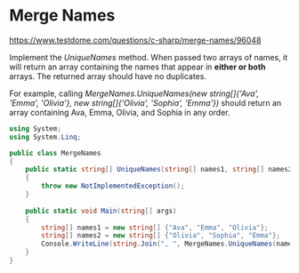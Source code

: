 # Merge Names
https://www.testdome.com/questions/c-sharp/merge-names/96048

Implement the _UniqueNames_ method. When passed two arrays of names, it will return an array containing the names that appear in **either or both** arrays. The returned array should have no duplicates.

For example, calling _MergeNames.UniqueNames(new string[]{'Ava', 'Emma', 'Olivia'}, new string[]{'Olivia', 'Sophia', 'Emma'})_ should return an array containing Ava, Emma, Olivia, and Sophia in any order.

```C#
using System;
using System.Linq;

public class MergeNames
{
    public static string[] UniqueNames(string[] names1, string[] names2)
    {
        throw new NotImplementedException();
    }
    
    public static void Main(string[] args)
    {
        string[] names1 = new string[] {"Ava", "Emma", "Olivia"};
        string[] names2 = new string[] {"Olivia", "Sophia", "Emma"};
        Console.WriteLine(string.Join(", ", MergeNames.UniqueNames(names1, names2))); // should print Ava, Emma, Olivia, Sophia
    }
}
```
